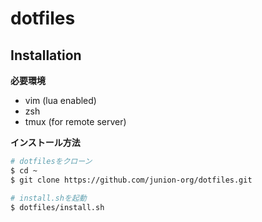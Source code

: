 dotfiles
========

Installation
------------
**必要環境**
- vim (lua enabled)
- zsh
- tmux (for remote server)

**インストール方法**

```bash
# dotfilesをクローン
$ cd ~
$ git clone https://github.com/junion-org/dotfiles.git

# install.shを起動
$ dotfiles/install.sh
```
